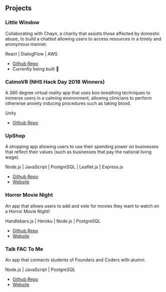 ## Projects

### Little Window

Collaborating with Chayn, a charity that assists those affected by domestic abuse, to build a chatbot allowing users to access resources in a timely and anonymous manner.

React | DialogFlow | AWS

* [Github Repo](https://github.com/fac-12/Little-Window)
* Currently being built 🔨

### CalmoVR (NHS Hack Day 2018 Winners)

A 360 degree virtual reality app that uses box-breathing techniques to immerse users in a calming environment, allowing clinicians to perform otherwise anxiety inducing procedures such as taking blood.

Unity

* [Github Repo](https://github.com/nhsd-calmo/calmo)

### UpShop

A shopping app allowing users to use their spending power on businesses that reflect their values (such as businesses that pay the national living wage).

Node.js | JavaScript | PostgreSQL | Leaflet.js | Express.js

* [Github Repo](https://github.com/fac-12/upShop)
* [Website](https://upshop.herokuapp.com/)

### Horror Movie Night

An app that allows users to add and vote for movies they want to watch on a Horror Movie Night!

Handlebars.js | Heroku | Node.js | PostgreSQL

* [Github Repo](https://github.com/fac-12/HorrorNightMovies)
* [Website](https://fac-horror-night.herokuapp.com/)

### Talk FAC To Me

An app that connects students of Founders and Coders with alumni.

Node.js | JavaScript | PostgreSQL

* [Github Repo](https://github.com/fac-12/talkFacToMe)
* [Website](https://talkfactome.herokuapp.com/)
